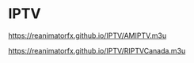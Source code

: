 # IPTV

https://reanimatorfx.github.io/IPTV/AMIPTV.m3u

https://reanimatorfx.github.io/IPTV/RIPTVCanada.m3u
